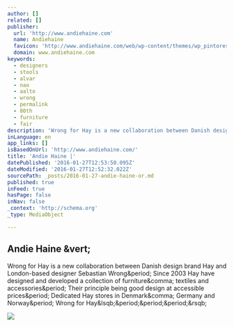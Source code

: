 ```yaml
---
author: []
related: []
publisher:
  url: 'http://www.andiehaine.com'
  name: Andiehaine
  favicon: 'http://www.andiehaine.com/web/wp-content/themes/wp_pintores5-v1.2/panel/img/favicon.ico'
  domain: www.andiehaine.com
keywords:
  - designers
  - stools
  - alvar
  - nao
  - aalto
  - wrong
  - permalink
  - 80th
  - furniture
  - fair
description: 'Wrong for Hay is a new collaboration between Danish design brand Hay and London-based designer Sebastian Wrong. Since 2003 Hay have designed and developed a collection of furniture, textiles and accessories. Their principle being good design at accessible prices. Dedicated Hay stores in Denmark, Germany and Norway. Wrong for Hay[...]'
inLanguage: en
app_links: []
isBasedOnUrl: 'http://www.andiehaine.com/'
title: 'Andie Haine |'
datePublished: '2016-01-27T12:53:50.095Z'
dateModified: '2016-01-27T12:52:32.022Z'
sourcePath: _posts/2016-01-27-andie-haine-or.md
published: true
inFeed: true
hasPage: false
inNav: false
_context: 'http://schema.org'
_type: MediaObject

---
```

<article style=""><h1>Andie Haine &amp;vert;</h1><p>Wrong for Hay is a new collaboration between Danish design brand Hay and London-based designer Sebastian Wrong&amp;period; Since 2003 Hay have designed and developed a collection of furniture&amp;comma; textiles and accessories&amp;period; Their principle being good design at accessible prices&amp;period; Dedicated Hay stores in Denmark&amp;comma; Germany and Norway&amp;period; Wrong for Hay&amp;lsqb;&amp;period;&amp;period;&amp;period;&amp;rsqb;</p><img src="http://www.andiehaine.com/web/wp-content/uploads/2013/05/Alvar-Aalto-anniversary-stools-900x675.jpg" /></article>